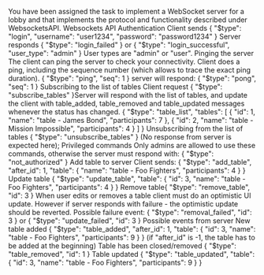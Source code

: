 You have been assigned the task to implement a WebSocket server for a lobby and that
implements the protocol and functionality described under WebsocketsAPI.
Websockets API
Authentication
Client sends
{
"$type": "login",
"username": "user1234",
"password": "password1234"
}
Server responds
{
"$type": "login_failed"
}
or
{
"$type": "login_successful",
"user_type": "admin"
}
User types are "admin" or "user".
Pinging the server
The client can ping the server to check your connectivity. Client does a ping, including
the sequence number (which allows to trace the exact ping duration).
{
"$type": "ping",
"seq": 1
}
server will respond:
{
"$type": "pong",
"seq": 1
}
Subscribing to the list of tables
Client request
{
"$type": "subscribe_tables"
}Server will respond with the list of tables, and update the client with table_added,
table_removed and table_updated messages whenever the status has changed.
{
"$type": "table_list",
"tables": [
{
"id": 1,
"name": "table - James Bond",
"participants": 7
}, {
"id": 2,
"name": "table - Mission Impossible",
"participants": 4
}
]
}
Unsubscribing from the list of tables
{
"$type": "unsubscribe_tables"
}
(No response from server is expected here);
Privileged commands
Only admins are allowed to use these commands, otherwise the server must respond
with:
{
"$type": "not_authorized"
}
Add table to server
Client sends:
{
"$type": "add_table",
"after_id": 1,
"table": {
"name": "table - Foo Fighters",
"participants": 4
}
}
Update table
{
"$type": "update_table",
"table": {
"id": 3,
"name": "table - Foo Fighters",
"participants": 4
}
}
Remove table{
"$type": "remove_table",
"id": 3
}
When user edits or removes a table client must do an optimistic UI update. However if
server responds with failure - the optimistic update should be reverted.
Possible failure event:
{
"$type": "removal_failed",
"id": 3
}
or
{
"$type": "update_failed",
"id": 3
}
Possible events from server
New table added
{
"$type": "table_added",
"after_id": 1,
"table": {
"id": 3,
"name": "table - Foo Fighters",
"participants": 9
}
}
(if "after_id" is -1, the table has to be added at the beginning)
Table has been closed/removed
{
"$type": "table_removed",
"id": 1
}
Table updated
{
"$type": "table_updated",
"table": {
"id": 3,
"name": "table - Foo Fighters",
"participants": 9
}
}

